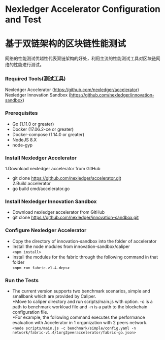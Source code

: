Nexledger Accelerator Configuration and Test
=
基于双链架构的区块链性能测试
==
网络的性能测试优越性代表双链架构的好处，利用主流的性能测试工具对区块链网络的性能进行测试。  

### Required Tools(测试工具)

Nexledger Accelerator (https://github.com/nexledger/accelerator)  
Nexledger Innovation Sandbox (https://github.com/nexledger/innovation-sandbox)


### Prerequisites

* Go (1.11.0 or greater)  
* Docker (17.06.2-ce or greater)  
* Docker-compose (1.14.0 or greater)  
* NodeJS 8.X  
* node-gyp  

### Install Nexledger Accelerator 

1.Download nexledger accelerator from GitHub  
* git clone https://github.com/nexledger/accelerator.git  
2.Build accelerator  
* go build cmd/accelerator.go  

### Install Nexledger Innovation Sandbox  
* Download nexledger accelerator from GitHub  
* git clone https://github.com/nexledger/innovation-sandbox.git  

### Configure Nexledger Accelerator   
* Copy the directory of innovation-sandbox into the folder of accelerator  
* Install the node modules from innovation-sandbox/caliper  
          `<npm install>`
* Install the modules for the fabric through the following command in that folder  
          `<npm run fabric-v1.4-deps>`  
### Run the Tests  

* The current version supports two benchmark scenarios, simple and smallbank which are provided by Caliper.  
*Move to caliper directory and run scripts/main.js with option. -c is a path to benchmark workload file and -n is a path to the blockchain configuration file.  
*For example, the following command executes the performance evaluation with Accelerator in 1 organization with 2 peers network.  
`<node scripts/main.js -c benchmark/simple/config.yaml -n network/fabric-v1.4/1org2peeraccelerator/fabric-go.json>`  







